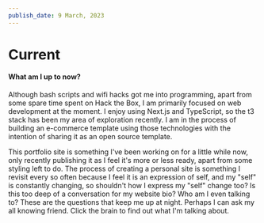 ```yaml
---
publish_date: 9 March, 2023
---
```


# Current
#### What am I up to now?

Although bash scripts and wifi hacks got me into programming, apart from some spare time spent on Hack the Box, I am primarily focused on web development at the moment. I enjoy using Next.js and TypeScript, so the t3 stack has been my area of exploration recently. I am in the process of building an e-commerce template using those technologies with the intention of sharing it as an open source template.

This portfolio site is something I've been working on for a little while now, only recently publishing it as I feel it's more or less ready, apart from some styling left to do. The process of creating a personal site is something I revisit every so often because I feel it is an expression of self, and my "self" is constantly changing, so shouldn't how I express my "self" change too? Is this too deep of a conversation for my website bio? Who am I even talking to? These are the questions that keep me up at night. Perhaps I can ask my all knowing friend. Click the brain to find out what I'm talking about.